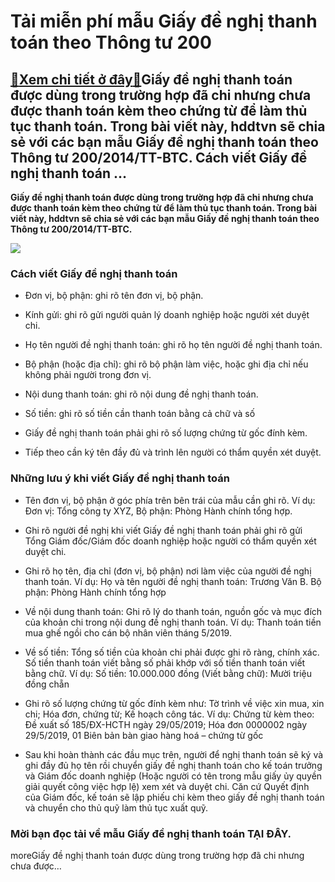 Tải miễn phí mẫu Giấy đề nghị thanh toán theo Thông tư 200
==========================================================

[:gift:Xem chi tiết ở đây:gift:](https://hddtvn.com/tai-mien-phi-mau-giay-de-nghi-thanh-toan-theo-thong-tu-200/)Giấy đề nghị thanh toán được dùng trong trường hợp đã chi nhưng chưa được thanh toán kèm theo chứng từ để làm thủ tục thanh toán. Trong bài viết này, hddtvn sẽ chia sẻ với các bạn mẫu Giấy đề nghị thanh toán theo Thông tư 200/2014/TT-BTC. Cách viết Giấy đề nghị thanh toán …
----------------------------------------------------------------------------------------------------------------------------------------------------------------------------------------------------------------------------------------------------------------------------------

**Giấy đề nghị thanh toán được dùng trong trường hợp đã chi nhưng chưa được thanh toán kèm theo chứng từ để làm thủ tục thanh toán. Trong bài viết này, hddtvn sẽ chia sẻ với các bạn mẫu Giấy đề nghị thanh toán theo Thông tư 200/2014/TT-BTC.**


![](https://hddtvn.com/wp-content/uploads/2021/01/49xPLU6.png)


### Cách viết Giấy đề nghị thanh toán




* Đơn vị, bộ phận: ghi rõ tên đơn vị, bộ phận.

* Kính gửi: ghi rõ gửi người quản lý doanh nghiệp hoặc người xét duyệt chi.

* Họ tên người đề nghị thanh toán: ghi rõ họ tên người đề nghị thanh toán.

* Bộ phận (hoặc địa chỉ): ghi rõ bộ phận làm việc, hoặc ghi địa chỉ nếu không phải người trong đơn vị.

* Nội dung thanh toán: ghi rõ nội dung đề nghị thanh toán.

* Số tiền: ghi rõ số tiền cần thanh toán bằng cả chữ và số

* Giấy đề nghị thanh toán phải ghi rõ số lượng chứng từ gốc đính kèm.

* Tiếp theo cần ký tên đầy đủ và trình lên người có thẩm quyền xét duyệt.



### Những lưu ý khi viết Giấy đề nghị thanh toán




* Tên đơn vị, bộ phận ở góc phía trên bên trái của mẫu cần ghi rõ. Ví dụ: Đơn vị: Tổng công ty XYZ, Bộ phận: Phòng Hành chính tổng hợp.

* Ghi rõ người đề nghị khi viết Giấy đề nghị thanh toán phải ghi rõ gửi Tổng Giám đốc/Giám đốc doanh nghiệp hoặc người có thẩm quyền xét duyệt chi.

* Ghi rõ họ tên, địa chỉ (đơn vị, bộ phận) nơi làm việc của người đề nghị thanh toán. Ví dụ: Họ và tên người đề nghị thanh toán: Trương Văn B. Bộ phận: Phòng Hành chính tổng hợp

* Về nội dung thanh toán: Ghi rõ lý do thanh toán, nguồn gốc và mục đích của khoản chi trong nội dung đề nghị thanh toán. Ví dụ: Thanh toán tiền mua ghế ngồi cho cán bộ nhân viên tháng 5/2019.

* Về số tiền: Tổng số tiền của khoản chi phải được ghi rõ ràng, chính xác. Số tiền thanh toán viết bằng số phải khớp với số tiền thanh toán viết bằng chữ. Ví dụ: Số tiền: 10.000.000 đồng (Viết bằng chữ): Mười triệu đồng chẵn

* Ghi rõ số lượng chứng từ gốc đính kèm như: Tờ trình về việc xin mua, xin chi; Hóa đơn, chứng từ; Kế hoạch công tác. Ví dụ: Chứng từ kèm theo: Đề xuất số 185/ĐX-HCTH ngày 29/05/2019; Hóa đơn 0000002 ngày 29/5/2019, 01 Biên bản bàn giao hàng hoá – chứng từ gốc

* Sau khi hoàn thành các đầu mục trên, người để nghị thanh toán sẽ ký và ghi đầy đủ họ tên rồi chuyển giấy đề nghị thanh toán cho kế toán trưởng và Giám đốc doanh nghiệp (Hoặc người có tên trong mẫu giấy ủy quyền giải quyết công việc hợp lệ) xem xét và duyệt chi. Căn cứ Quyết định của Giám đốc, kế toán sẽ lập phiếu chi kèm theo giấy đề nghị thanh toán và chuyển cho thủ quỹ làm thủ tục xuất quỹ.



### Mời bạn đọc tải về mẫu Giấy đề nghị thanh toán **TẠI ĐÂY**.


moreGiấy đề nghị thanh toán được dùng trong trường hợp đã chi nhưng chưa được…

